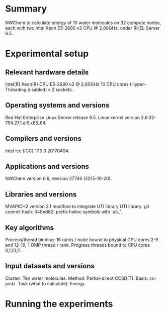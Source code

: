 Summary
=======
NWChem to calculate energy of 10 water molecules on 32 compute
nodes, each with two Intel Xeon E5-2680 v2 CPU @ 2.80GHz, under
RHEL Server 6.5.



Experimental setup
==================

Relevant hardware details
-------------------------
Intel(R) Xeon(R) CPU E5-2680 v2 @ 2.80GHz 10 CPU cores
(Hyper-Threading disabled) x 2 sockets.

Operating systems and versions
------------------------------
Red Hat Enterprise Linux Server release 6.5. Linux kernel version
2.6.32-754.27.1.el6.x86_64.

Compilers and versions
----------------------
Intel icc (ICC) 17.0.3 20170404. 

Applications and versions
-------------------------
NWChem version 6.6, revision 27746 (2015-10-20). 

Libraries and versions
----------------------
MVAPICH2 version 2.1 modified to integrate UTI library UTI library:
git commit hash: 348ed82; prefix hwloc symbols with 'uti_'.

Key algorithms
--------------
Process/thread binding: 16 ranks / node bound to physical CPU cores
2-9 and 12-19, 1 OMP thread / rank. Progress threads bound to CPU
cores 0,1,10,11.

Input datasets and versions
---------------------------
Cluster: Ten water molecules. Method: Partial-direct CCSD(T). Basis:
cc-pvdz. Task (what to calculate): Energy.



Running the experiments
=======================

